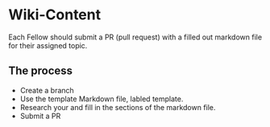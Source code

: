 # Wiki-Content
Each Fellow should submit a PR (pull request) with a filled out markdown file for their assigned topic. 

## The process 
- Create a branch 
- Use the template Markdown file, labled template. 
- Research your and fill in the sections of the markdown file.
- Submit a PR

